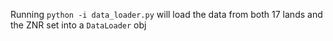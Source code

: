 Running `python -i data_loader.py` will load the data from both 17 lands and the ZNR set into a `DataLoader` obj
